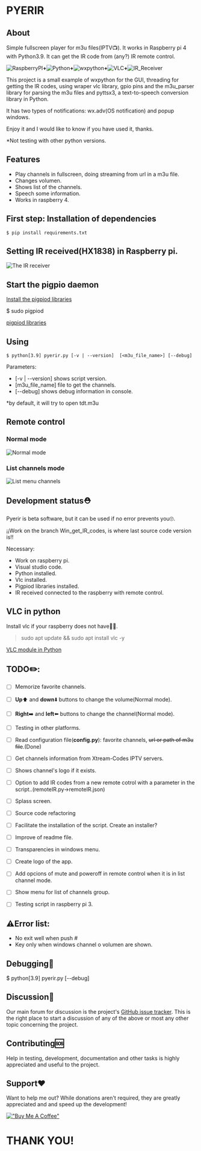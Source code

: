 # PYERIR
## About
Simple fullscreen player for m3u files(IPTV:tv:). It works in Raspberry pi 4 with Python3.9. It can get the IR code from (any?) IR remote control.

![RaspberryPI](https://www.raspberrypi.org/pagekit-assets/media/images/4913a547895720ff30c1.svg)**+**![Python](https://www.python.org/static/img/python-logo.png)**+**![wxpython](https://www.wxpython.org/images/header-logo.png)**+**![VLC](https://images.videolan.org/images/VLC-IconSmall.png)**+**![IR_Receiver](https://github.com/freseco/pyerir/raw/main/pics/IR_receiver.png)


This project is a small example of wxpython for the GUI, threading for getting the IR codes, using wraper vlc library, gpio pins and the m3u_parser library for parsing the m3u files and pyttsx3, a text-to-speech conversion library in Python.

It has two types of notifications: wx.adv(OS notification) and popup windows.

Enjoy it and I would like to know if you have used it, thanks.


*Not testing with other python versions.

## Features
- Play channels in fullscreen, doing streaming from url in a m3u file.
- Changes volumen.
- Shows list of the channels.
- Speech some information.
- Works in raspberry 4.

## First step: Installation of dependencies
    $ pip install requirements.txt 

## Setting IR received(HX1838) in Raspberry pi.

![The IR receiver](https://github.com/freseco/pyerir/blob/main/pics/IRreceiver_remoteControl.jpg)

## Start the pigpio daemon

[Install the pigpiod libraries](https://abyz.me.uk/rpi/pigpio/download.html)

$ sudo pigpiod

[pigpiod libraries](https://abyz.me.uk/rpi/pigpio/download.html)


## Using
    $ python[3.9] pyerir.py [-v | --version]  [<m3u_file_name>] [--debug]

Parameters:
- [-v | --version] shows script version.
- [m3u_file_name] file to get the channels.
- [--debug] shows debug information in console.

*by default, it will try to open tdt.m3u

## Remote control

### Normal mode
![Normal mode](https://github.com/freseco/pyerir/blob/List-of-channels/pics/remote_control_1.png)

### List channels mode
![List menu channels](https://github.com/freseco/pyerir/blob/List-of-channels/pics/remote_control_2.png)

## Development status:rescue_worker_helmet:
Pyerir is beta software, but it can be used if no error prevents you:roll_eyes:.

¡¡Work on the branch Win_get_IR_codes, is where last source code version is!!

Necessary:
- Work on raspberry pi.
- Visual studio code.
- Python installed.
- Vlc installed.
- Pigpiod libraries installed.
- IR received connected to the raspberry with remote control.

## VLC in python
Install vlc if your raspberry does not have:construction_worker_woman:.

>sudo apt update && sudo apt install vlc -y

[VLC module in Python](https://www.geeksforgeeks.org/vlc-module-in-python-an-introduction/)


## TODO:pencil2::
- [ ] Memorize favorite channels.
- [ ] **Up**:arrow_up: and **down**:arrow_down: buttons to change the volume(Normal mode).
- [ ] **Right**:arrow_right: and **left**:arrow_left: buttons to change the channel(Normal mode).
- [ ] Testing in other platforms.
- [ ] Read configuration file(**config.py**): favorite channels, ~~url or path of m3u file~~.(Done)
- [ ] Get channels information from Xtream-Codes IPTV servers.
- [ ] Shows channel's logo if it exists.
- [ ] Option to add IR codes from a new remote cotrol with a parameter in the script..(remoteIR.py->remoteIR.json)
- [ ] Splass screen.
- [ ] Source code refactoring
- [ ] Facilitate the installation of the script. Create an installer?
- [ ] Improve of readme file.
- [ ] Transparencies in windows menu.
- [ ] Create logo of the app.
- [ ] Add opcions of mute and poweroff in remote control when it is in list channel mode.
- [ ] Show menu for list of channels group.
- [ ] Testing script in raspberry pi 3.


## :warning:Error list:
- No exit well when push #
- Key only when windows channel o volumen are shown.

## Debugging:construction_worker:

$ python[3.9] pyerir.py [--debug]


## Discussion:speak_no_evil:
Our main forum for discussion is the project's [GitHub issue tracker](https://github.com/freseco/pyerir/issues). This is the right place to start a discussion of any of the above or most any other topic concerning the project.

## Contributing:sos:
Help in testing, development, documentation and other tasks is highly appreciated and useful to the project.

## Support:hearts:
Want to help me out? While donations aren't required, they are greatly appreciated and and speed up the development!

[!["Buy Me A Coffee"](https://www.buymeacoffee.com/assets/img/custom_images/orange_img.png)](buymeacoffee.com/fresecoO)

# THANK YOU!
